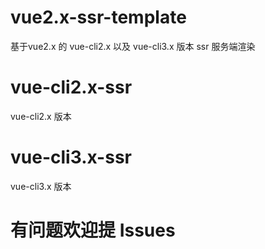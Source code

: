 # vue2.x-ssr-template
基于vue2.x 的 vue-cli2.x 以及 vue-cli3.x 版本 ssr 服务端渲染

# vue-cli2.x-ssr  
vue-cli2.x 版本

# vue-cli3.x-ssr  
vue-cli3.x 版本

# 有问题欢迎提 Issues
